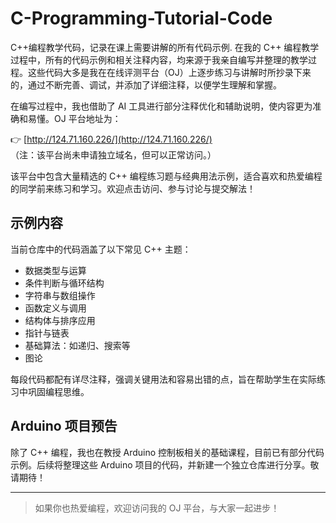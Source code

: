 # C-Programming-Tutorial-Code
C++编程教学代码，记录在课上需要讲解的所有代码示例.
在我的 C++ 编程教学过程中，所有的代码示例和相关注释内容，均来源于我亲自编写并整理的教学过程。这些代码大多是我在在线评测平台（OJ）上逐步练习与讲解时所抄录下来的，通过不断完善、调试，并添加了详细注释，以便学生理解和掌握。

在编写过程中，我也借助了 AI 工具进行部分注释优化和辅助说明，使内容更为准确和易懂。OJ 平台地址为：

👉 [http://124.71.160.226/](http://124.71.160.226/)  
（注：该平台尚未申请独立域名，但可以正常访问。）

该平台中包含大量精选的 C++ 编程练习题与经典用法示例，适合喜欢和热爱编程的同学前来练习和学习。欢迎点击访问、参与讨论与提交解法！

## 示例内容

当前仓库中的代码涵盖了以下常见 C++ 主题：

- 数据类型与运算
- 条件判断与循环结构
- 字符串与数组操作
- 函数定义与调用
- 结构体与排序应用
- 指针与链表
- 基础算法：如递归、搜索等
- 图论

每段代码都配有详尽注释，强调关键用法和容易出错的点，旨在帮助学生在实际练习中巩固编程思维。

## Arduino 项目预告

除了 C++ 编程，我也在教授 Arduino 控制板相关的基础课程，目前已有部分代码示例。后续将整理这些 Arduino 项目的代码，并新建一个独立仓库进行分享。敬请期待！

---

> 如果你也热爱编程，欢迎访问我的 OJ 平台，与大家一起进步！